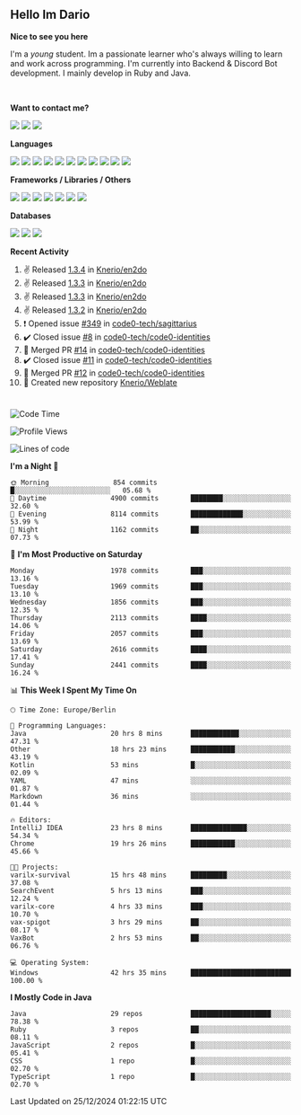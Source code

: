 <h2>Hello Im Dario</h2>

**Nice to see you here**

I'm a *young* student. Im a passionate learner who's always willing to learn and work across
programming. I'm currently into Backend & Discord Bot development. I mainly develop in Ruby and Java.

<br/>

**Want to contact me?**

<a href="https://github.com/knerio"><img src="https://img.shields.io/badge/-Github-blue?style=for-the-badge&logo=github&logoColor=white"/></a> <a href="https://discord.com/users/639416958923702292"><img src="https://img.shields.io/badge/-knerio-blue?style=for-the-badge&logo=discord&logoColor=white"/></a> <a href="https://twitch.tv/dopalos_"><img src="https://img.shields.io/badge/-twitch-blue?style=for-the-badge&logo=twitch&logoColor=white"/></a>

**Languages**

<img src="https://img.shields.io/badge/-HTML-blue?style=for-the-badge&logo=html5&logoColor=white"/> <img src="https://img.shields.io/badge/-CSS-blue?style=for-the-badge&logo=CSS3&logoColor=white"/> <img src="https://img.shields.io/badge/-Javascript-blue?style=for-the-badge&logo=javascript&logoColor=white"/> <img src="https://img.shields.io/badge/-Typescript-blue?style=for-the-badge&logo=TypeScript&logoColor=white"/> <img src="https://img.shields.io/badge/-Java-blue?style=for-the-badge&logo=java&logoColor=white"/> <img src="https://img.shields.io/badge/-Kotlin-blue?style=for-the-badge&logo=kotlin&logoColor=white"/> <img src="https://img.shields.io/badge/-SQL-blue?style=for-the-badge&logo=MYSQL&logoColor=white"/> <img src="https://img.shields.io/badge/-Markdown-blue?style=for-the-badge&logo=Markdown&logoColor=white"/> <img src="https://img.shields.io/badge/-JSON-blue?style=for-the-badge&logo=JSON&logoColor=white"/> <img src="https://img.shields.io/badge/-Git-blue?style=for-the-badge&logo=Git&logoColor=white"/> <img src="https://img.shields.io/badge/-Ruby-blue?style=for-the-badge&logo=Ruby&logoColor=white"/>
<br/>

 **Frameworks / Libraries / Others**

<img src="https://img.shields.io/badge/-Bootstrap-blue?style=for-the-badge&logo=Bootstrap&logoColor=white"/> <img src="https://img.shields.io/badge/-Node.JS-blue?style=for-the-badge&logo=node.js&logoColor=white"/> <img src="https://img.shields.io/badge/-React-blue?style=for-the-badge&logo=React&logoColor=white"/> <img src="https://img.shields.io/badge/-Express-blue?style=for-the-badge&logo=Express&logoColor=white"/> <img src="https://img.shields.io/badge/-Next.Js-blue?style=for-the-badge&logo=Next.Js&logoColor=white"/> <img src="https://img.shields.io/badge/-Ruby_On_Rails-blue?style=for-the-badge&logo=ruby-on-rails&logoColor=white"/> <img src="https://img.shields.io/badge/-JDA-blue?style=for-the-badge&logo=JDA&logoColor=white"/>

**Databases**

<img src="https://img.shields.io/badge/-MongoDB-blue?style=for-the-badge&logo=mongodb&logoColor=white"/> <img src="https://img.shields.io/badge/-MariaDB-blue?style=for-the-badge&logo=MariaDB&logoColor=white"/>
<img src="https://img.shields.io/badge/-PostgreSQL-blue?style=for-the-badge&logo=PostgreSQl&logoColor=white"/>

**Recent Activity**

<!--RECENT_ACTIVITY:start-->
1. ✌️ Released [1.3.4](https://github.com/Knerio/en2do/releases/tag/1.3.4) in [Knerio/en2do](https://github.com/Knerio/en2do)<br>
2. ✌️ Released [1.3.3](https://github.com/Knerio/en2do/releases/tag/1.3.3) in [Knerio/en2do](https://github.com/Knerio/en2do)<br>
3. ✌️ Released [1.3.3](https://github.com/Knerio/en2do/releases/tag/1.3.3) in [Knerio/en2do](https://github.com/Knerio/en2do)<br>
4. ✌️ Released [1.3.2](https://github.com/Knerio/en2do/releases/tag/1.3.2) in [Knerio/en2do](https://github.com/Knerio/en2do)<br>
5. ❗️ Opened issue [#349](https://github.com/code0-tech/sagittarius/issues/349) in [code0-tech/sagittarius](https://github.com/code0-tech/sagittarius)<br>
6. ✔️ Closed issue [#8](https://github.com/code0-tech/code0-identities/issues/8) in [code0-tech/code0-identities](https://github.com/code0-tech/code0-identities)<br>
7. 🎉 Merged PR [#14](https://github.com/code0-tech/code0-identities/pull/14) in [code0-tech/code0-identities](https://github.com/code0-tech/code0-identities)<br>
8. ✔️ Closed issue [#11](https://github.com/code0-tech/code0-identities/issues/11) in [code0-tech/code0-identities](https://github.com/code0-tech/code0-identities)<br>
9. 🎉 Merged PR [#12](https://github.com/code0-tech/code0-identities/pull/12) in [code0-tech/code0-identities](https://github.com/code0-tech/code0-identities)<br>
10. 📔 Created new repository [Knerio/Weblate](https://github.com/Knerio/Weblate)<br>
<!--RECENT_ACTIVITY:end-->
 
#

<!--START_SECTION:waka-->
![Code Time](http://img.shields.io/badge/Code%20Time-719%20hrs%2038%20mins-blue)

![Profile Views](http://img.shields.io/badge/Profile%20Views-0-blue)

![Lines of code](https://img.shields.io/badge/From%20Hello%20World%20I%27ve%20Written-777.2%20thousand%20lines%20of%20code-blue)

**I'm a Night 🦉** 

```text
🌞 Morning                854 commits         █░░░░░░░░░░░░░░░░░░░░░░░░   05.68 % 
🌆 Daytime                4900 commits        ████████░░░░░░░░░░░░░░░░░   32.60 % 
🌃 Evening                8114 commits        █████████████░░░░░░░░░░░░   53.99 % 
🌙 Night                  1162 commits        ██░░░░░░░░░░░░░░░░░░░░░░░   07.73 % 
```
📅 **I'm Most Productive on Saturday** 

```text
Monday                   1978 commits        ███░░░░░░░░░░░░░░░░░░░░░░   13.16 % 
Tuesday                  1969 commits        ███░░░░░░░░░░░░░░░░░░░░░░   13.10 % 
Wednesday                1856 commits        ███░░░░░░░░░░░░░░░░░░░░░░   12.35 % 
Thursday                 2113 commits        ████░░░░░░░░░░░░░░░░░░░░░   14.06 % 
Friday                   2057 commits        ███░░░░░░░░░░░░░░░░░░░░░░   13.69 % 
Saturday                 2616 commits        ████░░░░░░░░░░░░░░░░░░░░░   17.41 % 
Sunday                   2441 commits        ████░░░░░░░░░░░░░░░░░░░░░   16.24 % 
```


📊 **This Week I Spent My Time On** 

```text
🕑︎ Time Zone: Europe/Berlin

💬 Programming Languages: 
Java                     20 hrs 8 mins       ████████████░░░░░░░░░░░░░   47.31 % 
Other                    18 hrs 23 mins      ███████████░░░░░░░░░░░░░░   43.19 % 
Kotlin                   53 mins             █░░░░░░░░░░░░░░░░░░░░░░░░   02.09 % 
YAML                     47 mins             ░░░░░░░░░░░░░░░░░░░░░░░░░   01.87 % 
Markdown                 36 mins             ░░░░░░░░░░░░░░░░░░░░░░░░░   01.44 % 

🔥 Editors: 
IntelliJ IDEA            23 hrs 8 mins       ██████████████░░░░░░░░░░░   54.34 % 
Chrome                   19 hrs 26 mins      ███████████░░░░░░░░░░░░░░   45.66 % 

🐱‍💻 Projects: 
varilx-survival          15 hrs 48 mins      █████████░░░░░░░░░░░░░░░░   37.08 % 
SearchEvent              5 hrs 13 mins       ███░░░░░░░░░░░░░░░░░░░░░░   12.24 % 
varilx-core              4 hrs 33 mins       ███░░░░░░░░░░░░░░░░░░░░░░   10.70 % 
vax-spigot               3 hrs 29 mins       ██░░░░░░░░░░░░░░░░░░░░░░░   08.17 % 
VaxBot                   2 hrs 53 mins       ██░░░░░░░░░░░░░░░░░░░░░░░   06.76 % 

💻 Operating System: 
Windows                  42 hrs 35 mins      █████████████████████████   100.00 % 
```

**I Mostly Code in Java** 

```text
Java                     29 repos            ████████████████████░░░░░   78.38 % 
Ruby                     3 repos             ██░░░░░░░░░░░░░░░░░░░░░░░   08.11 % 
JavaScript               2 repos             █░░░░░░░░░░░░░░░░░░░░░░░░   05.41 % 
CSS                      1 repo              █░░░░░░░░░░░░░░░░░░░░░░░░   02.70 % 
TypeScript               1 repo              █░░░░░░░░░░░░░░░░░░░░░░░░   02.70 % 
```




 Last Updated on 25/12/2024 01:22:15 UTC
<!--END_SECTION:waka-->

